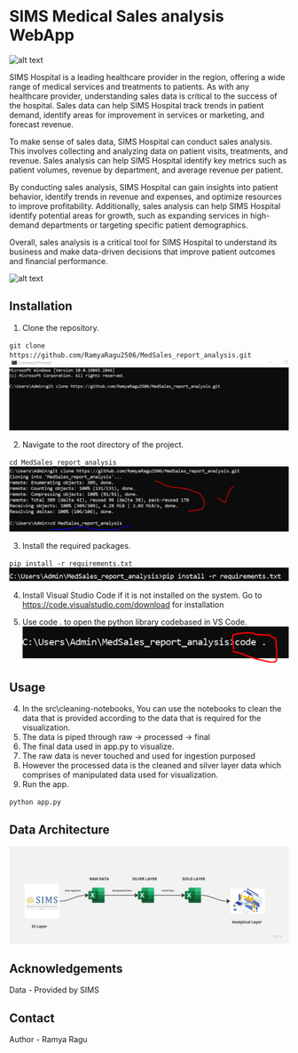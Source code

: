 # SIMS Medical Sales analysis WebApp

![alt text](https://simshospitals.com/wp-content/uploads/thegem-logos/logo_33096148134071ee02ed827034866eaa_1x.png)


SIMS Hospital is a leading healthcare provider in the region, offering a wide range of medical services and treatments to patients. As with any healthcare provider, understanding sales data is critical to the success of the hospital. Sales data can help SIMS Hospital track trends in patient demand, identify areas for improvement in services or marketing, and forecast revenue.

To make sense of sales data, SIMS Hospital can conduct sales analysis. This involves collecting and analyzing data on patient visits, treatments, and revenue. Sales analysis can help SIMS Hospital identify key metrics such as patient volumes, revenue by department, and average revenue per patient.

By conducting sales analysis, SIMS Hospital can gain insights into patient behavior, identify trends in revenue and expenses, and optimize resources to improve profitability. Additionally, sales analysis can help SIMS Hospital identify potential areas for growth, such as expanding services in high-demand departments or targeting specific patient demographics.

Overall, sales analysis is a critical tool for SIMS Hospital to understand its business and make data-driven decisions that improve patient outcomes and financial performance.

![alt text](https://www.leadsquared.com/wp-content/uploads/2021/11/what_is_sales_analysis_banner.png)

## Installation

1. Clone the repository.

`git clone https://github.com/RamyaRagu2506/MedSales_report_analysis.git`
![alt text](sims1.PNG)

2. Navigate to the root directory of the project.

`cd MedSales_report_analysis`
![alt text](sims2.PNG)

3. Install the required packages.

`pip install -r requirements.txt`
![alt text](sims4.PNG)

4. Install Visual Studio Code if it is not installed on the system. Go to https://code.visualstudio.com/download for installation

5. Use code . to open the python library codebased in VS Code.
![alt text](sims3.PNG)


## Usage

4. In the src\cleaning-notebooks, You can use the notebooks to clean the data that is provided according to the data that is required for the visualization. 
5. The data is piped through raw -> processed -> final
6. The final data used in app.py to visualize.
7. The raw data is never touched and used for ingestion purposed
8. However the processed data is the cleaned and silver layer data which comprises of manipulated data used for visualization.
9. Run the app.

`python app.py`

## Data Architecture

![alt text](techarch.jpg)

## Acknowledgements

Data - Provided by SIMS

## Contact

Author - Ramya Ragu
